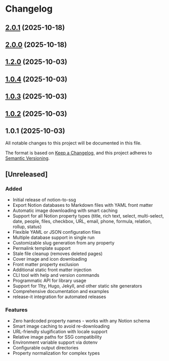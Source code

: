 # Changelog

## [2.0.1](https://github.com/ZeFish/notion-to-ssg/compare/v2.0.0...v2.0.1) (2025-10-18)

## [2.0.0](https://github.com/ZeFish/notion-to-ssg/compare/v1.1.0...v2.0.0) (2025-10-18)

## [1.2.0](https://github.com/ZeFish/notion-to-ssg/compare/v1.0.4...v1.2.0) (2025-10-03)

## [1.0.4](https://github.com/ZeFish/notion-to-ssg/compare/v1.0.3...v1.0.4) (2025-10-03)

## [1.0.3](https://github.com/ZeFish/notion-to-ssg/compare/v1.0.2...v1.0.3) (2025-10-03)

## [1.0.2](https://github.com/ZeFish/notion-to-ssg/compare/v1.0.1...v1.0.2) (2025-10-03)

## 1.0.1 (2025-10-03)

All notable changes to this project will be documented in this file.

The format is based on [Keep a Changelog](https://keepachangelog.com/en/1.0.0/),
and this project adheres to [Semantic Versioning](https://semver.org/spec/v2.0.0.html).

## [Unreleased]

### Added
- Initial release of notion-to-ssg
- Export Notion databases to Markdown files with YAML front matter
- Automatic image downloading with smart caching
- Support for all Notion property types (title, rich text, select, multi-select, date, people, files, checkbox, URL, email, phone, formula, relation, rollup, status)
- Flexible YAML or JSON configuration files
- Multiple database support in single run
- Customizable slug generation from any property
- Permalink template support
- Stale file cleanup (removes deleted pages)
- Cover image and icon downloading
- Front matter property exclusion
- Additional static front matter injection
- CLI tool with help and version commands
- Programmatic API for library usage
- Support for 11ty, Hugo, Jekyll, and other static site generators
- Comprehensive documentation and examples
- release-it integration for automated releases

### Features
- Zero hardcoded property names - works with any Notion schema
- Smart image caching to avoid re-downloading
- URL-friendly slugification with locale support
- Relative image paths for SSG compatibility
- Environment variable support via dotenv
- Configurable output directories
- Property normalization for complex types
